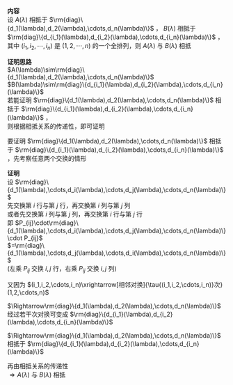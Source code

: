 **内容**  
设 $A(\lambda)$ 相抵于 $\rm{diag}\{d_1(\lambda),d_2(\lambda),\cdots,d_n(\lambda)\}$ ， $B(\lambda)$ 相抵于 $\rm{diag}\{d_{i_1}(\lambda),d_{i_2}(\lambda),\cdots,d_{i_n}(\lambda)\}$ ，  
其中 $(i_1,i_2,\cdots,i_n)$ 是 $(1,2,\cdots,n)$ 的一个全排列，则 $A(\lambda)$ 与 $B(\lambda)$ 相抵  
  
**证明思路**  
 $A(\lambda)\sim\rm{diag}\{d_1(\lambda),d_2(\lambda),\cdots,d_n(\lambda)\}$   
 $B(\lambda)\sim\rm{diag}\{d_{i_1}(\lambda),d_{i_2}(\lambda),\cdots,d_{i_n}(\lambda)\}$   
若能证明 $\rm{diag}\{d_1(\lambda),d_2(\lambda),\cdots,d_n(\lambda)\}$ 相抵于 $\rm{diag}\{d_{i_1}(\lambda),d_{i_2}(\lambda),\cdots,d_{i_n}(\lambda)\}$ ，  
则根据相抵关系的传递性，即可证明  
  
要证明 $\rm{diag}\{d_1(\lambda),d_2(\lambda),\cdots,d_n(\lambda)\}$ 相抵于 $\rm{diag}\{d_{i_1}(\lambda),d_{i_2}(\lambda),\cdots,d_{i_n}(\lambda)\}$ ，先考察任意两个交换的情形  
  
**证明**  
设 $\rm{diag}\{d_1(\lambda),\cdots,d_i(\lambda),\cdots,d_j(\lambda),\cdots,d_n(\lambda)\}$   
先交换第 $i$ 行与第 $j$ 行，再交换第 $i$ 列与第 $j$ 列  
或者先交换第 $i$ 列与第 $j$ 列，再交换第 $i$ 行与第 $j$ 行  
即 $P_{ij}\cdot\rm{diag}\{d_1(\lambda),\cdots,d_i(\lambda),\cdots,d_j(\lambda),\cdots,d_n(\lambda)\}\cdot P_{ij}$   
 $=\rm{diag}\{d_1(\lambda),\cdots,d_j(\lambda),\cdots,d_i(\lambda),\cdots,d_n(\lambda)\}$   
(左乘 $P_{ij}$ 交换 $i,j$ 行，右乘 $P_{ij}$ 交换 $i,j$ 列)  
  
又因为 $(i_1,i_2,\cdots,i_n)\xrightarrow[相邻对换]{\tau{(i_1,i_2,\cdots,i_n)}次}(1,2,\cdots,n)$   
  
 $\Rightarrow\rm{diag}\{d_1(\lambda),d_2(\lambda),\cdots,d_n(\lambda)\}$ 经过若干次对换可变成 $\rm{diag}\{d_{i_1}(\lambda),d_{i_2}(\lambda),\cdots,d_{i_n}(\lambda)\}$   
  
 $\Rightarrow\rm{diag}\{d_1(\lambda),d_2(\lambda),\cdots,d_n(\lambda)\}$ 相抵于 $\rm{diag}\{d_{i_1}(\lambda),d_{i_2}(\lambda),\cdots,d_{i_n}(\lambda)\}$   
  
再由相抵关系的传递性  
 $\Rightarrow A(\lambda)$ 与 $B(\lambda)$ 相抵  
